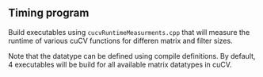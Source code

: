 ## Timing program

Build executables using `cucvRuntimeMeasurments.cpp` that will measure the runtime of various cuCV functions for differen matrix and filter sizes.

Note that the datatype can be defined using compile definitions. By default, 4 executables will be build for all available matrix datatypes in cuCV.
